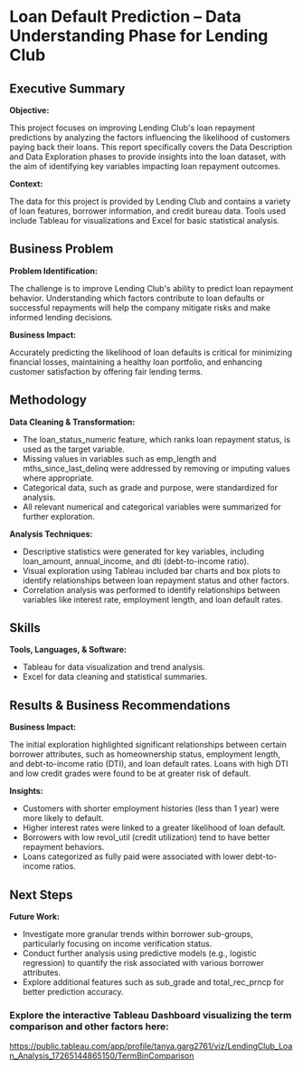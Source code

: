# Loan Default Prediction – Data Understanding Phase for Lending Club

## **Executive Summary**
**Objective:**

This project focuses on improving Lending Club's loan repayment predictions by analyzing the factors influencing the likelihood of customers paying back their loans. This report specifically covers the Data Description and Data Exploration phases to provide insights into the loan dataset, with the aim of identifying key variables impacting loan repayment outcomes.

**Context:**

The data for this project is provided by Lending Club and contains a variety of loan features, borrower information, and credit bureau data. Tools used include Tableau for visualizations and Excel for basic statistical analysis.

## **Business Problem**
**Problem Identification:**

The challenge is to improve Lending Club's ability to predict loan repayment behavior. Understanding which factors contribute to loan defaults or successful repayments will help the company mitigate risks and make informed lending decisions.

**Business Impact:**

Accurately predicting the likelihood of loan defaults is critical for minimizing financial losses, maintaining a healthy loan portfolio, and enhancing customer satisfaction by offering fair lending terms.

## **Methodology**
**Data Cleaning & Transformation:**

* The loan_status_numeric feature, which ranks loan repayment status, is used as the target variable.
* Missing values in variables such as emp_length and mths_since_last_delinq were addressed by removing or imputing values where appropriate.
* Categorical data, such as grade and purpose, were standardized for analysis.
* All relevant numerical and categorical variables were summarized for further exploration.

**Analysis Techniques:**

* Descriptive statistics were generated for key variables, including loan_amount, annual_income, and dti (debt-to-income ratio).
* Visual exploration using Tableau included bar charts and box plots to identify relationships between loan repayment status and other factors.
* Correlation analysis was performed to identify relationships between variables like interest rate, employment length, and loan default rates.

## **Skills**
**Tools, Languages, & Software:**

* Tableau for data visualization and trend analysis.
* Excel for data cleaning and statistical summaries.

## **Results & Business Recommendations**
**Business Impact:**

The initial exploration highlighted significant relationships between certain borrower attributes, such as homeownership status, employment length, and debt-to-income ratio (DTI), and loan default rates. Loans with high DTI and low credit grades were found to be at greater risk of default.

**Insights:**

* Customers with shorter employment histories (less than 1 year) were more likely to default.
* Higher interest rates were linked to a greater likelihood of loan default.
* Borrowers with low revol_util (credit utilization) tend to have better repayment behaviors.
* Loans categorized as fully paid were associated with lower debt-to-income ratios.


## **Next Steps**
**Future Work:**

* Investigate more granular trends within borrower sub-groups, particularly focusing on income verification status.
* Conduct further analysis using predictive models (e.g., logistic regression) to quantify the risk associated with various borrower attributes.
* Explore additional features such as sub_grade and total_rec_prncp for better prediction accuracy.

### **Explore the interactive Tableau Dashboard visualizing the term comparison and other factors here:**

https://public.tableau.com/app/profile/tanya.garg2761/viz/LendingClub_Loan_Analysis_17265144865150/TermBinComparison
